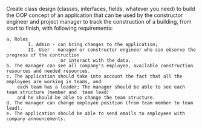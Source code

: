 Create class design (classes, interfaces, fields, whatever you need) to build the OOP concept of an
application that can be used by the constructor engineer and project manager to track the construction
of a building, from start to finish, with following requirements:

    a. Roles
            I. Admin - can bring changes to the application;
            II. User - manager or constructor engineer who can observe the progress of the contruction
                        or interact with the data.
    b. The manager can see all company's employee, available construction resources and needed resources.
    c. The application should take into account the fact that all the employees are working in teams, and
        each team has a leader; The manager should be able to see each team structure (member and  team lead)
        and he should be able to change the team structure.
    d. The manager can change employee position (from team member to team lead).
    e. The application should be able to send emails to employees with company announcements.